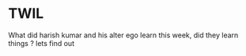 # TWIL
What did harish kumar and his alter ego learn this week, did they learn things ? lets find out
